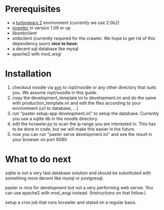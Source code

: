 # Prerequisites #

  * a [turbogears 2](http://www.turbogears.org/2.0/) environment (currently we use 2.0b2)
  * [pysmbc](http://cyberelk.net/tim/software/pysmbc/) in version 1.09 or up
  * libsmbclient
  * smbclient (currently required for the crawler. We hope to get rid of this dependency soon)
**nice to have:**
  * a decent sql database like mysql
  * apache2 with mod\_wsgi

# Installation #

  1. checkout noodle via [svn](http://code.google.com/p/noodle-ng/source/checkout) to /opt/noodle or any other directory that suits you. We assume /opt/noodle in this guide.
  1. copy the development\_template.ini to development.ini and do the same with production\_template.ini and edit the files according to your environment (url to database, ...)
  1. run "paster setup-app development.ini" to setup the database. Currently you use a sqlite db in the noodle directory.
  1. edit the hcrawler.py to scan the ip range you are interested in. This has to be done in code, but we will make this easier in the future.
  1. now you can run "paster serve development.ini" and see the result in your browser on port 8080

# What to do next #
sqlite is not a very fast database solution and should be substituted with something more decent like mysql or postgresql.

paster is nice for development but not a very performing web server. You can use apache2 with mod\_wsgi instead. (Instructions on that follow.)

setup a cron job that runs hcrawler and statsd on a regular basis.